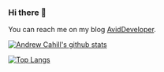 ### Hi there 👋

You can reach me on my blog [AvidDeveloper](https://AvidDeveloper.com).


[![Andrew Cahill's github stats](https://github-readme-stats.vercel.app/api?username=andrewcahill&theme=midnight-purple&show_icons=true)](https://github.com/andrewcahill/github-readme-stats)

[![Top Langs](https://github-readme-stats.vercel.app/api/top-langs/?username=andrewcahill&layout=compact&theme=midnight-purple)](https://github.com/andrewcahill/github-readme-stats)


<!--
**andrewcahill/andrewcahill** is a ✨ _special_ ✨ repository because its `README.md` (this file) appears on your GitHub profile.

Here are some ideas to get you started:

- 🔭 I’m currently working on ...
- 🌱 I’m currently learning ...
- 👯 I’m looking to collaborate on ...
- 🤔 I’m looking for help with ...
- 💬 Ask me about ...
- 📫 How to reach me: ...
- 😄 Pronouns: ...
- ⚡ Fun fact: ...
-->
